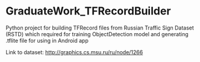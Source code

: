 # GraduateWork_TFRecordBuilder
Python project for building TFRecord files from Russian Traffic Sign Dataset (RSTD) which required for training ObjectDetection model 
and generating .tflite file for using in Android app  

Link to dataset: http://graphics.cs.msu.ru/ru/node/1266

